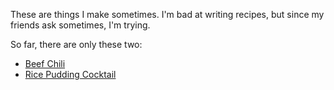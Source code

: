 These are things I make sometimes. I'm bad at writing recipes, but since my friends ask sometimes, I'm trying.

So far, there are only these two:

* [Beef Chili](Beef-Chili.md)
* [Rice Pudding Cocktail](Rice-Pudding-Cocktail.md)
